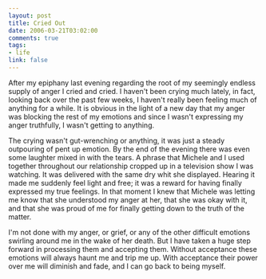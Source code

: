 ```yaml
--- 
layout: post
title: Cried Out
date: 2006-03-21T03:02:00
comments: true
tags:
- life
link: false
---
```

After my epiphany last evening regarding the root of my seemingly endless supply of anger I cried and cried. I haven't been crying much lately, in fact, looking back over the past few weeks, I haven't really been feeling much of anything for a while. It is obvious in the light of a new day that my anger was blocking the rest of my emotions and since I wasn't expressing my anger truthfully, I wasn't getting to anything.

The crying wasn't gut-wrenching or anything, it was just a steady outpouring of pent up emotion. By the end of the evening there was even some laughter mixed in with the tears. A phrase that Michele and I used together throughout our relationship cropped up in a television show I was watching. It was delivered with the same dry whit she displayed. Hearing it made me suddenly feel light and free; it was a reward for having finally expressed my true feelings. In that moment I knew that Michele was letting me know that she understood my anger at her, that she was okay with it, and that she was proud of me for finally getting down to the truth of the matter.

I'm not done with my anger, or grief, or any of the other difficult emotions swirling around me in the wake of her death. But I have taken a huge step forward in processing them and accepting them. Without acceptance these emotions will always haunt me and trip me up. With acceptance their power over me will diminish and fade, and I can go back to being myself.
